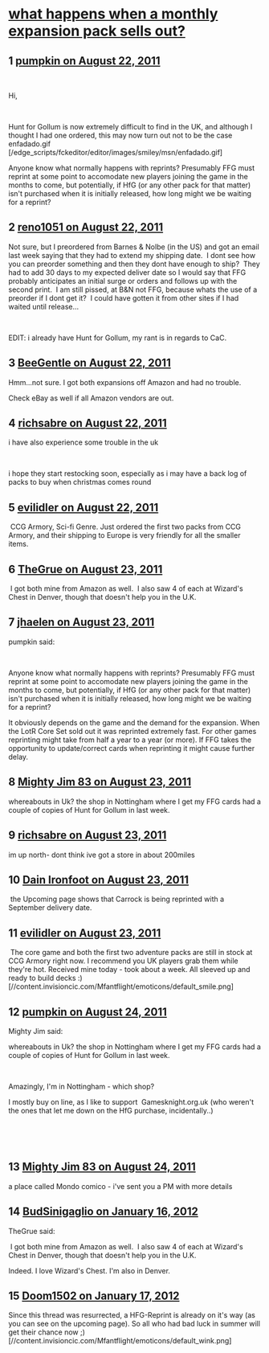 # [what happens when a monthly expansion pack sells out?](https://community.fantasyflightgames.com/topic/51950-what-happens-when-a-monthly-expansion-pack-sells-out/)

## 1 [pumpkin on August 22, 2011](https://community.fantasyflightgames.com/topic/51950-what-happens-when-a-monthly-expansion-pack-sells-out/?do=findComment&comment=518060)

 

Hi,

 

Hunt for Gollum is now extremely difficult to find in the UK, and although I thought I had one ordered, this may now turn out not to be the case enfadado.gif [/edge_scripts/fckeditor/editor/images/smiley/msn/enfadado.gif]

Anyone know what normally happens with reprints? Presumably FFG must reprint at some point to accomodate new players joining the game in the months to come, but potentially, if HfG (or any other pack for that matter) isn't purchased when it is initially released, how long might we be waiting for a reprint?

## 2 [reno1051 on August 22, 2011](https://community.fantasyflightgames.com/topic/51950-what-happens-when-a-monthly-expansion-pack-sells-out/?do=findComment&comment=518078)

Not sure, but I preordered from Barnes & Nolbe (in the US) and got an email last week saying that they had to extend my shipping date.  I dont see how you can preorder something and then they dont have enough to ship?  They had to add 30 days to my expected deliver date so I would say that FFG probably anticipates an initial surge or orders and follows up with the second print.  I am still pissed, at B&N not FFG, because whats the use of a preorder if I dont get it?  I could have gotten it from other sites if I had waited until release...

 

EDIT: i already have Hunt for Gollum, my rant is in regards to CaC.

## 3 [BeeGentle on August 22, 2011](https://community.fantasyflightgames.com/topic/51950-what-happens-when-a-monthly-expansion-pack-sells-out/?do=findComment&comment=518140)

Hmm...not sure. I got both expansions off Amazon and had no trouble.

Check eBay as well if all Amazon vendors are out.

## 4 [richsabre on August 22, 2011](https://community.fantasyflightgames.com/topic/51950-what-happens-when-a-monthly-expansion-pack-sells-out/?do=findComment&comment=518238)

i have also experience some trouble in the uk

 

i hope they start restocking soon, especially as i may have a back log of packs to buy when christmas comes round

## 5 [evilidler on August 22, 2011](https://community.fantasyflightgames.com/topic/51950-what-happens-when-a-monthly-expansion-pack-sells-out/?do=findComment&comment=518464)

 CCG Armory, Sci-fi Genre. Just ordered the first two packs from CCG Armory, and their shipping to Europe is very friendly for all the smaller items.

## 6 [TheGrue on August 23, 2011](https://community.fantasyflightgames.com/topic/51950-what-happens-when-a-monthly-expansion-pack-sells-out/?do=findComment&comment=518551)

 I got both mine from Amazon as well.  I also saw 4 of each at Wizard's Chest in Denver, though that doesn't help you in the U.K.

## 7 [jhaelen on August 23, 2011](https://community.fantasyflightgames.com/topic/51950-what-happens-when-a-monthly-expansion-pack-sells-out/?do=findComment&comment=518589)

pumpkin said:

 

Anyone know what normally happens with reprints? Presumably FFG must reprint at some point to accomodate new players joining the game in the months to come, but potentially, if HfG (or any other pack for that matter) isn't purchased when it is initially released, how long might we be waiting for a reprint?



It obviously depends on the game and the demand for the expansion. When the LotR Core Set sold out it was reprinted extremely fast. For other games reprinting might take from half a year to a year (or more). If FFG takes the opportunity to update/correct cards when reprinting it might cause further delay.

## 8 [Mighty Jim 83 on August 23, 2011](https://community.fantasyflightgames.com/topic/51950-what-happens-when-a-monthly-expansion-pack-sells-out/?do=findComment&comment=518605)

whereabouts in Uk? the shop in Nottingham where I get my FFG cards had a couple of copies of Hunt for Gollum in last week.

## 9 [richsabre on August 23, 2011](https://community.fantasyflightgames.com/topic/51950-what-happens-when-a-monthly-expansion-pack-sells-out/?do=findComment&comment=518735)

im up north- dont think ive got a store in about 200miles

## 10 [Dain Ironfoot on August 23, 2011](https://community.fantasyflightgames.com/topic/51950-what-happens-when-a-monthly-expansion-pack-sells-out/?do=findComment&comment=518881)

 the Upcoming page shows that Carrock is being reprinted with a September delivery date.

## 11 [evilidler on August 23, 2011](https://community.fantasyflightgames.com/topic/51950-what-happens-when-a-monthly-expansion-pack-sells-out/?do=findComment&comment=518969)

 The core game and both the first two adventure packs are still in stock at CCG Armory right now. I recommend you UK players grab them while they're hot. Received mine today - took about a week. All sleeved up and ready to build decks :) [//content.invisioncic.com/Mfantflight/emoticons/default_smile.png]

## 12 [pumpkin on August 24, 2011](https://community.fantasyflightgames.com/topic/51950-what-happens-when-a-monthly-expansion-pack-sells-out/?do=findComment&comment=519104)

Mighty Jim said:

whereabouts in Uk? the shop in Nottingham where I get my FFG cards had a couple of copies of Hunt for Gollum in last week.



 

Amazingly, I'm in Nottingham - which shop?

I mostly buy on line, as I like to support  Gamesknight.org.uk (who weren't the ones that let me down on the HfG purchase, incidentally..)

 

 

## 13 [Mighty Jim 83 on August 24, 2011](https://community.fantasyflightgames.com/topic/51950-what-happens-when-a-monthly-expansion-pack-sells-out/?do=findComment&comment=519147)

a place called Mondo comico - i've sent you a PM with more details

## 14 [BudSinigaglio on January 16, 2012](https://community.fantasyflightgames.com/topic/51950-what-happens-when-a-monthly-expansion-pack-sells-out/?do=findComment&comment=580486)

TheGrue said:

 I got both mine from Amazon as well.  I also saw 4 of each at Wizard's Chest in Denver, though that doesn't help you in the U.K.



Indeed. I love Wizard's Chest. I'm also in Denver.

## 15 [Doom1502 on January 17, 2012](https://community.fantasyflightgames.com/topic/51950-what-happens-when-a-monthly-expansion-pack-sells-out/?do=findComment&comment=580579)

Since this thread was resurrected, a HFG-Reprint is already on it's way (as you can see on the upcoming page). So all who had bad luck in summer will get their chance now ;) [//content.invisioncic.com/Mfantflight/emoticons/default_wink.png]

